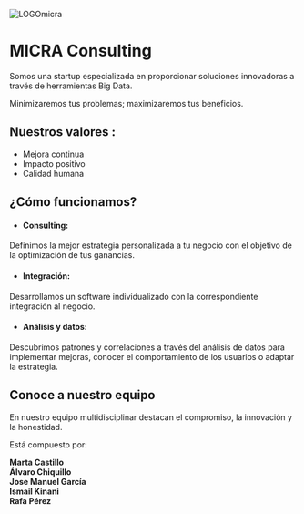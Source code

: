 ![LOGOmicra](https://user-images.githubusercontent.com/97824024/149670350-7e6fbfd8-0cc1-41f1-b41e-853eef27a3cf.png)



# MICRA Consulting

Somos una startup especializada en proporcionar soluciones innovadoras a través de herramientas Big Data.

Minimizaremos tus problemas; maximizaremos tus beneficios.

## Nuestros valores :

  - Mejora continua
  - Impacto positivo
  - Calidad humana

  

## ¿Cómo funcionamos?

  - #### Consulting:
  Definimos la mejor estrategia personalizada a tu negocio con el objetivo de la optimización de tus ganancias. 
  
  - #### Integración:
  Desarrollamos un software individualizado con la correspondiente integración al negocio.
  
  - #### Análisis y datos:
  Descubrimos patrones y correlaciones a través del análisis de datos para implementar mejoras, conocer el comportamiento de los usuarios o adaptar la estrategia.


## Conoce a nuestro equipo

En nuestro equipo multidisciplinar destacan el compromiso, la innovación y la honestidad.

Está compuesto por:

**Marta Castillo** \
**Álvaro Chiquillo** \
**Jose Manuel García** \
**Ismail Kinani** \
**Rafa Pérez**

<!---
micraconsulting/micraconsulting is a ✨ special ✨ repository because its `README.md` (this file) appears on your GitHub profile.
You can click the Preview link to take a look at your changes.
--->
